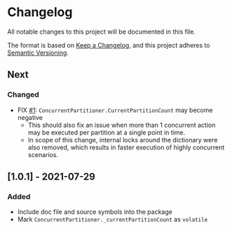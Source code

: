 # Changelog
All notable changes to this project will be documented in this file.

The format is based on [Keep a Changelog](https://keepachangelog.com/en/1.0.0/),
and this project adheres to [Semantic Versioning](https://semver.org/spec/v2.0.0.html).

## Next
### Changed
- FIX [#1](https://github.com/khmylov/limited-concurrency/issues/1): `ConcurrentPartitioner.CurrentPartitionCount` may become negative
  - This should also fix an issue when more than 1 concurrent action may be executed per partition at a single point in time.
  - In scope of this change, internal locks around the dictionary were also removed, which results in faster execution of highly concurrent scenarios.

## [1.0.1] - 2021-07-29
### Added
- Include doc file and source symbols into the package
- Mark `ConcurrentPartitioner._currentPartitionCount` as `volatile`

